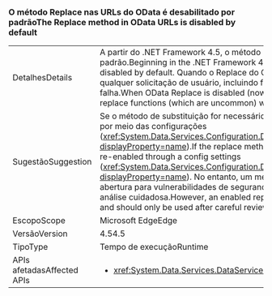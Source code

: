 ### <a name="the-replace-method-in-odata-urls-is-disabled-by-default"></a><span data-ttu-id="06630-101">O método Replace nas URLs do OData é desabilitado por padrão</span><span class="sxs-lookup"><span data-stu-id="06630-101">The Replace method in OData URLs is disabled by default</span></span>

|   |   |
|---|---|
|<span data-ttu-id="06630-102">Detalhes</span><span class="sxs-lookup"><span data-stu-id="06630-102">Details</span></span>|<span data-ttu-id="06630-103">A partir do .NET Framework 4.5, o método Replace em URLs do OData é desabilitado por padrão.</span><span class="sxs-lookup"><span data-stu-id="06630-103">Beginning in the .NET Framework 4.5, the Replace method in OData URLs is disabled by default.</span></span> <span data-ttu-id="06630-104">Quando o Replace do OData está desabilitado (agora por padrão), qualquer solicitação de usuário, incluindo funções de substituição (que são incomuns), falha.</span><span class="sxs-lookup"><span data-stu-id="06630-104">When OData Replace is disabled (now by default), any user requests including replace functions (which are uncommon) will fail.</span></span>|
|<span data-ttu-id="06630-105">Sugestão</span><span class="sxs-lookup"><span data-stu-id="06630-105">Suggestion</span></span>|<span data-ttu-id="06630-106">Se o método de substituição for necessário (o que é incomum), ele poderá ser reabilitado por meio das configurações (<xref:System.Data.Services.Configuration.DataServicesFeaturesSection.ReplaceFunction?displayProperty=name>).</span><span class="sxs-lookup"><span data-stu-id="06630-106">If the replace method is required (which is uncommon), it can be re-enabled through a config settings (<xref:System.Data.Services.Configuration.DataServicesFeaturesSection.ReplaceFunction?displayProperty=name>).</span></span> <span data-ttu-id="06630-107">No entanto, um método de substituição habilitado pode dar abertura para vulnerabilidades de segurança, devendo ser usado somente depois de análise cuidadosa.</span><span class="sxs-lookup"><span data-stu-id="06630-107">However, an enabled replace method can open security vulnerabilities and should only be used after careful review.</span></span>|
|<span data-ttu-id="06630-108">Escopo</span><span class="sxs-lookup"><span data-stu-id="06630-108">Scope</span></span>|<span data-ttu-id="06630-109">Microsoft Edge</span><span class="sxs-lookup"><span data-stu-id="06630-109">Edge</span></span>|
|<span data-ttu-id="06630-110">Versão</span><span class="sxs-lookup"><span data-stu-id="06630-110">Version</span></span>|<span data-ttu-id="06630-111">4.5</span><span class="sxs-lookup"><span data-stu-id="06630-111">4.5</span></span>|
|<span data-ttu-id="06630-112">Tipo</span><span class="sxs-lookup"><span data-stu-id="06630-112">Type</span></span>|<span data-ttu-id="06630-113">Tempo de execução</span><span class="sxs-lookup"><span data-stu-id="06630-113">Runtime</span></span>|
|<span data-ttu-id="06630-114">APIs afetadas</span><span class="sxs-lookup"><span data-stu-id="06630-114">Affected APIs</span></span>|<ul><li><xref:System.Data.Services.DataService%601?displayProperty=nameWithType></li></ul>|


